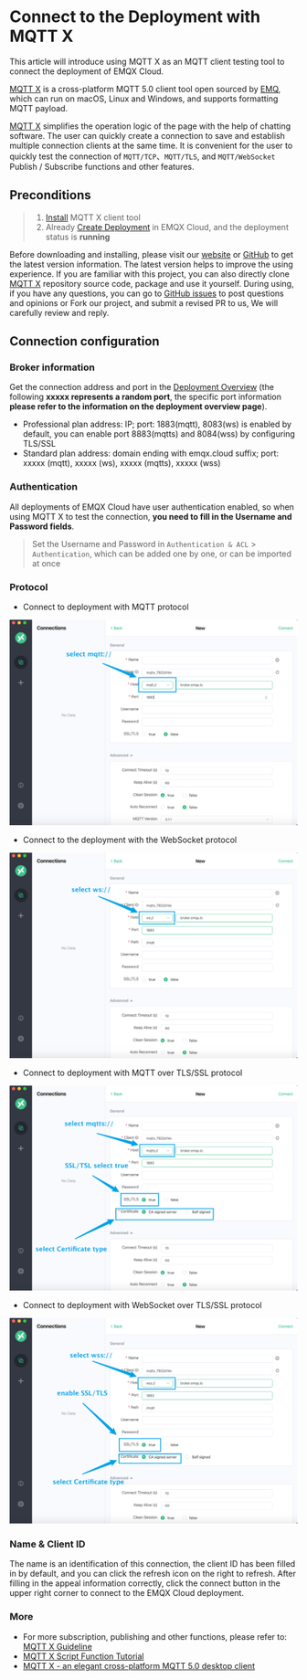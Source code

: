 # Connect to the Deployment with MQTT X

This article will introduce using MQTT X as an MQTT client testing tool to connect the deployment of EMQX Cloud.

[MQTT X](https://mqttx.app) is a cross-platform MQTT 5.0 client tool open sourced by [EMQ](https://emqx.com/en), which can run on macOS, Linux and Windows, and supports formatting MQTT payload.

[MQTT X](https://mqttx.app) simplifies the operation logic of the page with the help of chatting software. The user can quickly create a connection to save and establish multiple connection clients at the same time. It is convenient for the user to quickly test the connection of `MQTT/TCP`、`MQTT/TLS`, and `MQTT/WebSocket` Publish / Subscribe functions and other features.

## Preconditions

> 1. [Install](https://www.emqx.com/en/downloads/MQTTX) MQTT X client tool
> 2. Already [Create Deployment](../deployments/create_deployment.md) in EMQX Cloud, and the deployment status is **running**

Before downloading and installing, please visit our [website](https://mqttx.app/) or [GitHub](https://github.com/emqx/MQTTX) to get the latest version information. The latest version helps to improve the using experience. If you are familiar with this project, you can also directly clone [MQTT X](https://github.com/emqx/MQTTX) repository source code, package and use it yourself. During using, if you have any questions, you can go to [GitHub issues](https://github.com/emqx/MQTTX/issues) to post questions and opinions or Fork our project, and submit a revised PR to us, We will carefully review and reply.

## Connection configuration

### Broker information

Get the connection address and port in the [Deployment Overview](../deployments/view_deployment.md) (the following **xxxxx represents a random port**, the specific port information **please refer to the information on the deployment overview page**).

- Professional plan address: IP; port: 1883(mqtt), 8083(ws) is enabled by default, you can enable port 8883(mqtts) and 8084(wss) by configuring TLS/SSL
- Standard plan address: domain ending with emqx.cloud suffix; port: xxxxx (mqtt), xxxxx (ws), xxxxx (mqtts), xxxxx (wss)

### Authentication

All deployments of EMQX Cloud have user authentication enabled, so when using MQTT X to test the connection, **you need to fill in the Username and Password fields**.

> Set the Username and Password in `Authentication & ACL` > `Authentication`, which can be added one by one, or can be imported at once

### Protocol

- Connect to deployment with MQTT protocol

![MQTT X uses MQTT protocol](./_assets/mqttx_mqtt.png)

- Connect to the deployment with the WebSocket protocol

![MQTT X uses WS protocol](./_assets/mqttx_ws.png)

- Connect to deployment with MQTT over TLS/SSL protocol

![MQTT X uses MQTTS protocol](./_assets/mqttx_mqtts.png)

- Connect to deployment with WebSocket over TLS/SSL protocol

![MQTT X uses WSS protocol](./_assets/mqttx_wss.png)

### Name & Client ID

The name is an identification of this connection, the client ID has been filled in by default, and you can click the refresh icon on the right to refresh. After filling in the appeal information correctly, click the connect button in the upper right corner to connect to the EMQX Cloud deployment.

### More

- For more subscription, publishing and other functions, please refer to: [MQTT X Guideline](https://www.emqx.com/en/blog/mqtt-x-guideline)
- [MQTT X Script Function Tutorial](https://www.emqx.com/en/blog/mqttx-script-function-tutorial)
- [MQTT X - an elegant cross-platform MQTT 5.0 desktop client](https://www.emqx.com/en/blog/mqtt-x-elegant-cross-platform-mqtt5-desktop-client)
